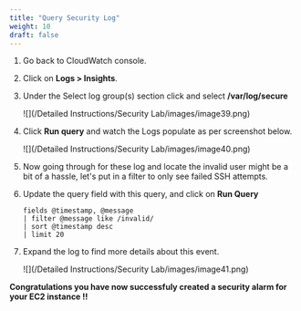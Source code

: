 ```yaml
---
title: "Query Security Log"
weight: 10
draft: false
---
```


1. Go back to CloudWatch console.

2. Click on **Logs > Insights**.

3. Under the Select log group(s) section click and select **/var/log/secure**

    ![](/Detailed Instructions/Security Lab/images/image39.png)

4. Click **Run query** and watch the Logs populate as per screenshot below.

    ![](/Detailed Instructions/Security Lab/images/image40.png)

5. Now going through for these log and locate the invalid user might be a bit of a hassle, let's put in a filter to only see failed SSH attempts.

6. Update the query field with this query, and click on **Run Query**

    ```
    fields @timestamp, @message
    | filter @message like /invalid/
    | sort @timestamp desc
    | limit 20
    ```

7. Expand the log to find more details about this event.

    ![](/Detailed Instructions/Security Lab/images/image41.png)

**Congratulations you have now successfuly created a security alarm for your EC2 instance !!**